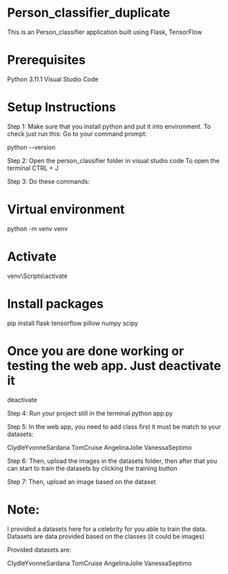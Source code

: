 # Person_classifier_duplicate
This is an Person_classifier application built using Flask, TensorFlow

# Prerequisites

Python 3.11.1
Visual Studio Code

# Setup Instructions

Step 1: Make sure that you install python and put it into environment. To check just run this:
Go to your command prompt:

python --version

Step 2: Open the person_classifier folder in visual studio code
To open the terminal CTRL + J

Step 3: Do these commands:

# Virtual environment

python -m venv venv

# Activate

venv\Scripts\activate

# Install packages

pip install flask tensorflow pillow numpy scipy

# Once you are done working or testing the web app. Just deactivate it
deactivate

Step 4: Run your project still in the terminal
python app.py

Step 5: In the web app, you need to add class first it must be match to your datasets:

ClydleYvonneSardana
TomCruise
AngelinaJolie
VanessaSeptimo

Step 6: Then, upload the images in the datasets folder, then after that you can start to train the datasets by clicking the training button

Step 7: Then, upload an image based on the dataset

# Note:

I provided a datasets here for a celebrity for you able to train the data. Datasets are data provided based on the classes (it could be images)

Provided datasets are:

ClydleYvonneSardana
TomCruise
AngelinaJolie
VanessaSeptimo
